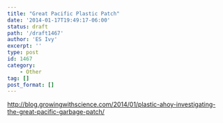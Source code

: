 ```yaml
---
title: "Great Pacific Plastic Patch"
date: '2014-01-17T19:49:17-06:00'
status: draft
path: '/draft1467'
author: 'ES Ivy'
excerpt: ''
type: post
id: 1467
category:
    - Other
tag: []
post_format: []
---
```

<http://blog.growingwithscience.com/2014/01/plastic-ahoy-investigating-the-great-pacific-garbage-patch/>